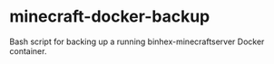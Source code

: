 # minecraft-docker-backup
Bash script for backing up a running binhex-minecraftserver Docker container.
